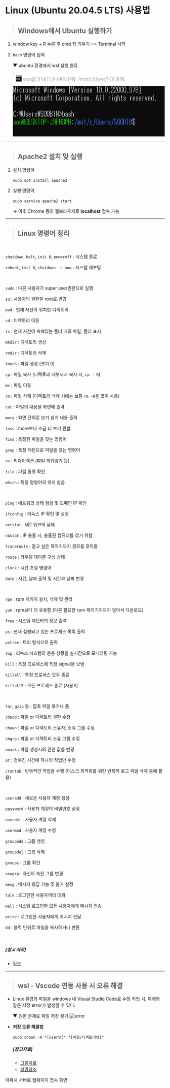 # Linux (Ubuntu 20.04.5 LTS) 사용법

>## Windows에서 Ubuntu 실행하기
1.  window key + R 누른 후 cmd 창 띄우기 => Terminal 시작
2. `bash` 명령어 입력

    ▼ ubuntu 환경에서 wsl 실행 완료
    
    <img src="Linux/../bash.png" width="500" height="200" > 

---

>## Apache2 설치 및 실행
1. 설치 명령어

    `sudo apt install apache2`
2. 실행 명령어

    `sudo service apache2 start`

    → 이후 Chrome 등의 웹브라우저로 **localhost** 접속 가능

---
> ## Linux 명령어 정리
<br>

`shutdown`, `halt`, `init 0`, `poweroff` : 시스템 종료 

`reboot`, `init 6`, `shutdown -r now` : 시스템 재부팅 

<br>

`sudo` : 다른 사용자가 super user권한으로 실행

`su` : 사용자의 권한을 root로 변경

`pwd` : 현재 자신이 위치한 디렉토리

`cd` : 디렉토리 이동 

`ls` : 현재 자신이 속해있는 폴더 내의 파일, 폴더 표시 

`mkdir` : 디렉토리 생성 

`rmdir` : 디렉토리 삭제 

`touch` : 파일 생성 (크기 0) 

`cp` : 파일 복사 (디렉토리 내부까지 복사 시, `cp - R`)

`mv` : 파일 이동

`rm` : 파일 삭제 (디렉토리 삭제 시에는 보통 `rm -R`을 많이 사용)

`cat` : 파일의 내용을 화면에 출력 

`more` : 화면 단위로 보기 쉽게 내용 출력 

`less` : more보다 조금 더 보기 편함 

`find` : 특정한 파일을 찾는 명령어

`grep` : 특정 패턴으로 파일을 찾는 명령어 

`>>` : 리다이렉션 (파일 끼워넣기 등)

`file` : 파일 종류 확인 

`which` : 특정 명령어의 위치 찾음 


<br>

`ping` : 네트워크 상태 점검 및 도메인 IP 확인

`ifconfig` : 리눅스 IP 확인 및 설정

`netstat` : 네트워크의 상태

`nbstat` : IP 충돌 시, 충돌된 컴퓨터를 찾기 위함

`traceroute` : 알고 싶은 목적지까지 경로를 찾아줌

`route` : 라우팅 테이블 구성 상태 

`clock` : 시간 조절 명령어

`date` : 시간, 날짜 출력 및 시간과 날짜 변경 

<br>

`rpm` : rpm 패키지 설치, 삭제 및 관리 

`yum` : rpm보다 더 유용함 (다른 필요한 rpm 패키기지까지 알아서 다운로드)

`free` : 시스템 메모리의 정보 출력 

`ps` : 현재 실행되고 있는 프로세스 목록 출력

`pstree` : 트리 형식으로 출력 

`top` : 리눅스 시스템의 운용 상황을 실시간으로 모니터링 가능

`kill` : 특정 프로세스에 특정 signal을 보냄 

`killall` : 특정 프로세스 모두 종료

`killall5` : 모든 프로세스 종료 (사용X)

<br>

`tar`, `gzip` 등 : 압축 파일 묶거나 품

`chmod` : 파일 or 디렉토리 권한 수정 

`chown` : 파일 or 디렉토리 소유자, 소유 그룹 수정 

`chgrp` : 파일 or 디렉토리 소유 그룹 수정 

`umask` : 파일 생성시의 권한 값을 변경

`at` : 정해진 시간에 하나의 작업만 수행 

`crontab` : 반복적인 작업을 수행 (디스크 최적화를 위한 반복적 로그 파일 삭제 등에 활용) 

<br>

`useradd` : 새로운 사용자 계정 생성 

`password` : 사용자 계정의 비밀번호 설정

`userdel` : 사용자 계정 삭제 

`usermod` : 사용자 계정 수정 

`groupadd` : 그룹 생성

`groupdel` : 그룹 삭제 

`groups` : 그룹 확인 

`newgrp` : 자신이 속한 그룹 변경 

`mesg` : 메시지 응답 가능 및 불가 설정 

`talk` : 로그인한 사용자끼리 대화 

`wall` : 시스템 로그인한 모든 사용자에게 메시지 전송

`write` : 로그인한 사용자에게 메시지 전달

`dd` : 블럭 단위로 파일을 복사하거나 변환

<br>

##### [참고 자료]

- [링크](https://github.com/gyoogle/tech-interview-for-developer)
---
> ## wsl - Vscode 연동 사용 시 오류 해결
- Linux 환경의 파일을 windows 내 Visual Studio Code로 수정 작업 시, 아래와 같은 저장 error가 발생할 수 있다.
  
     ▼ 권한 문제로 파일 저장 불가
    ![error](https://user-images.githubusercontent.com/11641437/55679156-609a9300-5941-11e9-841a-faefa887d236.png)

* **저장 오류 해결법**
  
  `sudo chown -R *[user명]* *[파일/디렉토리명]*`

    ##### [참고자료]
    - [그림자료](https://github.com/coder/code-server/issues/454)
    - [설명참조](https://pinkwink.kr/1343)
    
아파치 서버로 웹페이지 접속 화면